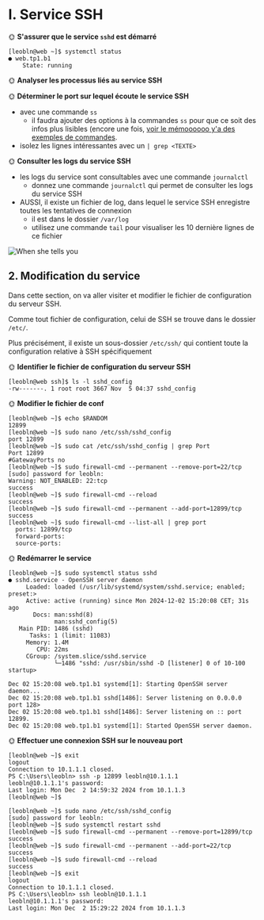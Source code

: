 # I. Service SSH

🌞 **S'assurer que le service `sshd` est démarré**

```
[leobln@web ~]$ systemctl status
● web.tp1.b1
    State: running
```

🌞 **Analyser les processus liés au service SSH**



🌞 **Déterminer le port sur lequel écoute le service SSH**

- avec une commande `ss`
  - il faudra ajouter des options à la commandes `ss` pour que ce soit des infos plus lisibles (encore une fois, [voir le mémoooooo y'a des exemples de commandes](../../cours/memo/shell.md).
- isolez les lignes intéressantes avec un `| grep <TEXTE>`

🌞 **Consulter les logs du service SSH**

- les logs du service sont consultables avec une commande `journalctl`
  - donnez une commande `journalctl` qui permet de consulter les logs du service SSH
- AUSSI, il existe un fichier de log, dans lequel le service SSH enregistre toutes les tentatives de connexion
  - il est dans le dossier `/var/log`
  - utilisez une commande `tail` pour visualiser les 10 dernière lignes de ce fichier

![When she tells you](./img/when_she_tells_you.png)

## 2. Modification du service

Dans cette section, on va aller visiter et modifier le fichier de configuration du serveur SSH.

Comme tout fichier de configuration, celui de SSH se trouve dans le dossier `/etc/`.

Plus précisément, il existe un sous-dossier `/etc/ssh/` qui contient toute la configuration relative à SSH spécifiquement

🌞 **Identifier le fichier de configuration du serveur SSH**

```
[leobln@web ssh]$ ls -l sshd_config
-rw-------. 1 root root 3667 Nov  5 04:37 sshd_config
```

🌞 **Modifier le fichier de conf**

```
[leobln@web ~]$ echo $RANDOM
12899
[leobln@web ~]$ sudo nano /etc/ssh/sshd_config
port 12899
[leobln@web ~]$ sudo cat /etc/ssh/sshd_config | grep Port
Port 12899
#GatewayPorts no
[leobln@web ~]$ sudo firewall-cmd --permanent --remove-port=22/tcp
[sudo] password for leobln:
Warning: NOT_ENABLED: 22:tcp
success
[leobln@web ~]$ sudo firewall-cmd --reload
success
[leobln@web ~]$ sudo firewall-cmd --permanent --add-port=12899/tcp
success
[leobln@web ~]$ sudo firewall-cmd --list-all | grep port
  ports: 12899/tcp
  forward-ports:
  source-ports:
```

🌞 **Redémarrer le service**

```
[leobln@web ~]$ sudo systemctl status sshd
● sshd.service - OpenSSH server daemon
     Loaded: loaded (/usr/lib/systemd/system/sshd.service; enabled; preset:>
     Active: active (running) since Mon 2024-12-02 15:20:08 CET; 31s ago
       Docs: man:sshd(8)
             man:sshd_config(5)
   Main PID: 1486 (sshd)
      Tasks: 1 (limit: 11083)
     Memory: 1.4M
        CPU: 22ms
     CGroup: /system.slice/sshd.service
             └─1486 "sshd: /usr/sbin/sshd -D [listener] 0 of 10-100 startup>

Dec 02 15:20:08 web.tp1.b1 systemd[1]: Starting OpenSSH server daemon...
Dec 02 15:20:08 web.tp1.b1 sshd[1486]: Server listening on 0.0.0.0 port 128>
Dec 02 15:20:08 web.tp1.b1 sshd[1486]: Server listening on :: port 12899.
Dec 02 15:20:08 web.tp1.b1 systemd[1]: Started OpenSSH server daemon.
```

🌞 **Effectuer une connexion SSH sur le nouveau port**

```
[leobln@web ~]$ exit
logout
Connection to 10.1.1.1 closed.
PS C:\Users\leobln> ssh -p 12899 leobln@10.1.1.1
leobln@10.1.1.1's password:
Last login: Mon Dec  2 14:59:32 2024 from 10.1.1.3
[leobln@web ~]$

[leobln@web ~]$ sudo nano /etc/ssh/sshd_config
[sudo] password for leobln:
[leobln@web ~]$ sudo systemctl restart sshd
[leobln@web ~]$ sudo firewall-cmd --permanent --remove-port=12899/tcp
success
[leobln@web ~]$ sudo firewall-cmd --permanent --add-port=22/tcp
success
[leobln@web ~]$ sudo firewall-cmd --reload
success
[leobln@web ~]$ exit
logout
Connection to 10.1.1.1 closed.
PS C:\Users\leobln> ssh leobln@10.1.1.1
leobln@10.1.1.1's password:
Last login: Mon Dec  2 15:29:22 2024 from 10.1.1.3
```

